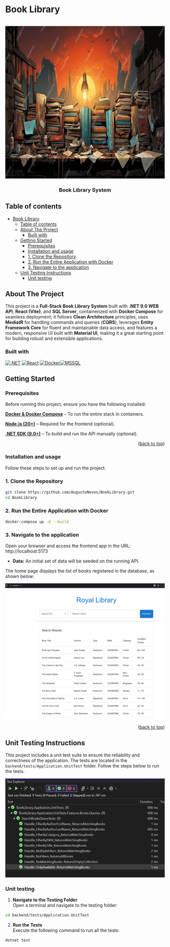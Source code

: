 <a id="readme-top"></a>

# Book Library

<!-- PROJECT LOGO -->
<br />
<div align="center">
  <a>
    <img src="./docs/header-readme.jpg" alt="Logo" width="680" height="480">
  </a>

<h3 align="center">Book Library System</h3>

</div>

## Table of contents

- [Book Library](#book-library)
  - [Table of contents](#table-of-contents)
  - [About The Project](#about-the-project)
    - [Built with](#built-with)
  - [Getting Started](#getting-started)
    - [Prerequisites](#prerequisites)
    - [Installation and usage](#installation-and-usage)
    - [1. Clone the Repository](#1-clone-the-repository)
    - [2. Run the Entire Application with Docker](#2-run-the-entire-application-with-docker)
    - [3. Navigate to the application](#3-navigate-to-the-application)
  - [Unit Testing Instructions](#unit-testing-instructions)
    - [Unit testing](#unit-testing)

## About The Project

This project is a **Full-Stack Book Library System** built with **.NET 9.0 WEB API**, **React (Vite)**, and **SQL Server**, containerized with **Docker Compose** for seamless deployment; it follows **Clean Architecture** principles, uses **MediatR** for handling commands and queries (**CQRS**), leverages **Entity Framework Core** for fluent and maintainable data access, and features a modern, responsive UI built with **Material UI**, making it a great starting point for building robust and extensible applications.

### Built with

[![.NET][.NET]][.NET-url] [![React][React.js]][React-url] [![Docker][Docker]][Docker-url][![MSSQL][MSSQL]][MSSQL-url]

## Getting Started

### Prerequisites

Before running this project, ensure you have the following installed:

**[Docker & Docker Compose](https://www.docker.com/get-started/)** – To run the entire stack in containers.

**[Node.js (20+)](https://nodejs.org/)** – Required for the frontend (optional).

**[.NET SDK (9.0+)](https://dotnet.microsoft.com/en-us/download)** – To build and run the API manually (optional).

<p align="right">(<a href="#readme-top">back to top</a>)</p>

### Installation and usage

Follow these steps to set up and run the project.

### 1. Clone the Repository

```sh
git clone https://github.com/AugustoNeves/BookLibrary.git
cd BookLibrary
```

### 2. Run the Entire Application with Docker

```sh
docker-compose up -d --build
```

### 3. Navigate to the application

Open your browser and access the frontend app in the URL: http://localhost:5173

- **Data:** An initial set of data will be seeded on the running API.

The home page displays the list of books registered in the database, as shown below:

![alt text](./docs/library-initial-page.png)

<p align="right">(<a href="#readme-top">back to top</a>)</p>

[.NET]: https://img.shields.io/badge/.NET-512BD4?style=for-the-badge
[.NET-url]: https://dotnet.microsoft.com/en-us/
[React.js]: https://img.shields.io/badge/React-20232A?style=for-the-badge&logo=react&logoColor=61DAFB
[React-url]: https://reactjs.org/
[Docker]: https://img.shields.io/badge/Docker-2496ED?style=for-the-badge&logo=docker&logoColor=white
[Docker-url]: https://www.docker.com/
[MSSQL]: https://img.shields.io/badge/MSSQL-black?style=for-the-badge&logo=data%3Aimage%2Fpng%3Bbase64%2CiVBORw0KGgoAAAANSUhEUgAAADAAAAAwCAYAAABXAvmHAAAACXBIWXMAAAsTAAALEwEAmpwYAAAIR0lEQVR4nO1Ze4xUVxm%2Frdi09VFbtOzc75vZbB8byyqIWChQFAwpuLSJ1VqrtQVRq1Ex1Tb2LaZRqLykD1NbAxrTELqiUJg5Z%2FYBQ6EsUGfOuQuz95y551yW5S20vCmvwJjvziwZMf1zZ%2BcPfskkc889Z%2BZ7%2Fr5zvuM4l3EZtQHPDxulto9KZVcKbfYXi8UrnFpHVvd8Vmo7T2pr6CO0fS1XsA8IbU9sDoJPOrWKbdt3DRfKbhcqPOip4BURBEMr3wttCp5vP%2BfUIqQ290tt9pGQQttjFC5S2%2FekMh1S2%2FmiYB6WyqwhTzi1iI1z5p6KQqdQAFJEKjMx6%2B%2BICW2%2FJpR5Wii7WShzQepwqVOLSA8bfqp15MhsEmC0p%2B1XpTZ7SSF6J1T43cgb2v6acqImE7lt2LDJHPFkCrGHIx5sHzVarn%2Fs8SPvzFuQ37JilZXrO8fRPKlMFyno1CIY4r0MYG86kRjLXPeejubm5W2j78gyAMUAznKAD1qHDe9aO%2F372zniD1Ox2Lh21x3s1BKY605jiEHrkCEfo%2BfViMAB1nFEmQZoZwBvtjY1%2FZYDLOaImzjAYQ5wiAPsYK47O404pQXxmoFVAmAJA3gljTiKA%2BzjiM9mHGdQKh7%2FEkcUffNSrtvIEP%2FJAI5wgNPcdV9giBkOcJTG0wDfbHGcj1RdgfabbrqOLMvi8RMMcXbL0KFX0Ximvv5qEm5VLHYtA5hLlmeIsxjiTIa4um99GvGGFMDDHHEzQ%2BxlAAvYLbdUtwCmAZZygHfJ4hzxGENMcoAfU6IzRMUB3uCJRIzmMsROjvidvrU8Hm9iAE9S6KUATnHEInPd3dx176%2BeAohTOOIa%2Bp5MJK5niA9yAJ%2BEIcFYIhFV6TTAcAawJ1NfX8cAHuUA3RxxFwP4C4UQB3iaI7akASYyAEOhtSoW%2B3S%2FK9AWj7sMYH9ZmRs4YgcD2MYRNzCAX3LEHRxgRarkIcEQ36PcIWZyyuhoaBjCEQ%2BkY7GonlByM8QXGUAPAxjWrwrMcpwrGeK5NoBbyfLlP36LwihSynXv5gAnOeIFsmzrkCE3Vq4vOs4VHDFFOXLpbxMFEzn0uxIM4AxZkAM8lHbdeNnKzVEIAeQZwI40wI84wDJ6TtbV3XZRSICnOMCGD2MhygeqOcm6uvr%2BYyLE8xxgK4VFxPukEEBIf55EnMUBWi8qizgjsqrrjuAA32CIOxkA0jvyDgeYwF33JwxxEa0rs9NZjvh6vyjA4vG7GEBnCvHn5UJ1Ju26zxCVkpAM8T%2BXWo%2BYiJe89D5HXMgAVtK8ci1ZwxD%2FzOPxX3GAqRSaVFv6RfhIAYC%2FRlyPuIlRnLvuZmKWlYMHf4IhagZwH82jGpFsaJjEE4n50dwSbXaTpRniA%2B2xWKLfhPxQ4ePxmxniibI1SaCFEYMA7ClX2jcYwCPEQlSF28eMfb%2BjuXkZhRp5yBlIEHtEdAmwO2IdxA6yMqur%2BwxH9HhDw9l0Y%2BPp1i%2BMSFLI0GZOKvOMUOYFpxbAEZ9jiBtTrruQA%2Fw7CfBQuQofJlrcuOilfaKr%2B2WpTa9QZoNQwX25ILxHKsMGWnaHA3yLikwrbRPi8V3pxsajbXeOP7h26tQnaHeaz%2BevEtqeyfT0XJ3JZAaVjqF2k1Bmt9R278AK77qTGADF%2FJ4UwOm2UaPe3vLm8pxU5nmpzYs0h05oQtmwch0pIbQ5RIoNmPBJxC%2FzeJw2bBeIYWh%2FQ60Uqe0TW3x%2FsFB2V5dvvhgd7LVtoTW5QuE2ocwaoW1eKjOBzsstxWL1t87p22%2Bfyevrz7fdOf74O%2FMXtNNYJLQ2h7bke%2Bro2fPDu6WyVmrzD6Htb6KekTJHhLbPUVjRGVkocz6b3XNtVYVfN33GnPYJE89s%2BN3vlwltXxc6%2BAGNR0Iq%2B%2FfKuV0FO11qe04qe1Zos4S6F5XvKYSy2exHqyb8xjnz%2Frjp1dcO5XwzpiSAWSyVnZ5TypXKHvS0bujzhlT22XKr5aBQpktos5XGcsqO3Lq19%2FpsGF4nlfmgasIL304TKthf2WUjgYSyC4Wyy4Qyf%2BgqhOMpD0oJapYIZZJS29k0N%2BsHd1BilxjInibrC20OV0f4bnsrWfj%2F2oZBMFQqc1Ioe5SSVmizTfjmKc%2FaG4k2pbIHaG3ffAoXqewjQtndnrZtwg86qqKAp8y%2FhB%2BsocoptJkrtVkutQmktsekNufImtIP7vof5Xw7TWq7jr4Xi8UrpQofJDqVyqTIi0KZx6W2L1VFAaHMIanMn0oKhE9GxajbNMlCuEEo81iZ9%2FdKbb5O7FK2tM0qM5lyhHqnpAxRZ99vkhGEby%2BeifsVUpuT%2BXz%2B45VjEato%2B1ZfyzBqLSrjSWXelcr8TWobSm12RLzvB1%2BpXEtrpLZ7%2Bii33yG0XVvZYS5Z3XbLnp5PVQq1NeydJJSVUtsiMYz0bUtOmymXcr1QZiwVM6dayPlmDCWpFwQjaCNGSZjr3l5PFxeyYO8tVWDTKwvhNqHogiNcRLc0FOdCmfVSmVNSWT8KG21flgXTQQXNqSY8ZSZ72h6IChOFhjY9QtvjUtm3iXm6VPj5Ui7YTtq0Va4lD9AcotccUawyx7P5sPqHli2mt0loK6QyKqfMTM%2Fzol4ogeiRFKNqS6xDHvBUOENqs7TcZt8kdPBTT9lfCG1XOQMJQRcY2qwu3ciYV2XBLo4uMko3Mxsjz5S8tETq4HtUqWld586d11CoeYXCaKcWkM2HCanNz4QyvVFlVXYfsY5U4fOeNt%2BW2o7LBsHNtHUoFTY6hdkVTi0ik8kMigpUafs8j7YX5A2qB%2BW9%2Fwn6UPIPtKyXcRmX4dQm%2FguvH%2BRcw0PJ2AAAAABJRU5ErkJggg%3D%3D
[MSSQL-url]: https://www.microsoft.com/en-us/sql-server/sql-server-downloads

## Unit Testing Instructions

This project includes a unit test suite to ensure the reliability and correctness of the application. The tests are located in the `backend/tests/Application.UnitTest` folder. Follow the steps below to run the tests.

![alt text](./docs/unit-testing-suite.png)

### Unit testing

1. **Navigate to the Testing Folder**  
   Open a terminal and navigate to the testing folder:

```sh
cd backend/tests/Application.UnitTest
```

2. **Run the Tests**  
   Execute the following command to run all the tests:

```sh
dotnet test
```
